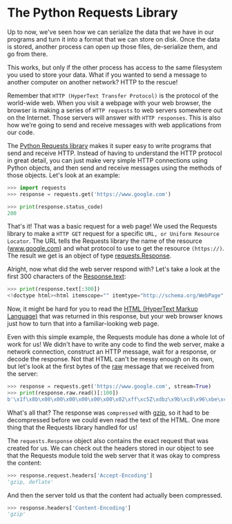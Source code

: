 # The Python Requests Library

Up to now, we've seen how we can serialize the data that we have in our programs and turn it into a format that we can store on disk. Once the data is stored, another process can open up those files, de-serialize them, and go from there.

This works, but only if the other process has access to the same filesystem you used to store your data. What if you wanted to send a message to another computer on another network? HTTP to the rescue!

Remember that `HTTP (HyperText Transfer Protocol)` is the protocol of the world-wide web. When you visit a webpage with your web browser, the browser is making a series of `HTTP requests` to web servers somewhere out on the Internet. Those servers will answer with `HTTP responses`. This is also how we’re going to send and receive messages with web applications from our code.

The [Python Requests library](https://requests.readthedocs.io/en/latest/)  makes it super easy to write programs that send and receive HTTP. Instead of having to understand the HTTP protocol in great detail, you can just make very simple HTTP connections using Python objects, and then send and receive messages using the methods of those objects. Let's look at an example:  

```python
>>> import requests
>>> response = requests.get('https://www.google.com')

>>> print(response.status_code)
200
```

That's it! That was a basic request for a web page! We used the Requests library to make a `HTTP GET` request for a specific `URL, or Uniform Resource Locator`. The URL tells the Requests library the name of the resource (www.google.com) and what protocol to use to get the resource `(https://)`. The result we get is an object of type [requests.Response](https://requests.readthedocs.io/en/latest/api/#requests.Response).

Alright, now what did the web server respond with? Let's take a look at the first 300 characters of the [Response.text](https://requests.readthedocs.io/en/latest/api/#requests.Response.text):  

```python
>>> print(response.text[:300])
<!doctype html><html itemscope="" itemtype="http://schema.org/WebPage" lang="de"><head><meta content="text/html; charset=UTF-8" http-equiv="Content-Type"><meta content="/images/branding/googleg/1x/googleg_standard_color_128dp.png" itemprop="image"><title>Google</title><script nonce="dZfbIAn803LDGXS9
```

Now, it might be hard for you to read the [HTML (HyperText Markup Language)](https://html.spec.whatwg.org/multipage/) that was returned in this response, but your web browser knows just how to turn that into a familiar-looking web page.


Even with this simple example, the Requests module has done a whole lot of work for us! We didn't have to write any code to find the web server, make a network connection, construct an HTTP message, wait for a response, or decode the response. Not that HTML can't be messy enough on its own, but let's look at the first bytes of the [raw](https://requests.readthedocs.io/en/latest/api/#requests.Response.raw) message that we received from the server:  

```python
>>> response = requests.get('https://www.google.com', stream=True)
>>> print(response.raw.read()[:100])
b'\x1f\x8b\x08\x00\x00\x00\x00\x00\x02\xff\xc5Z\xdbz\x9b\xc8\x96\xbe\xcfS`\xf2\xb5-\xc6X\x02$t\xc28\xe3v\xdc\xdd\xee\xce\xa9\xb7\xdd;\xe9\x9d\xce\xf6W@\t\x88\x11`@>D\xd6\x9b\xce\xe5<\xc3\\\xcd\xc5\xfc\xab8\x08\xc9Nz\x1f.&\x8e1U\xb5j\xd5:\xfc\xb5jU\x15\x87;^\xe2\x16\xf7)\x97\x82b\x1e\x1d\x1d\xd2S'
```

What's all that? The response was `compressed` with [gzip](https://www.gzip.org/), so it had to be decompressed before we could even read the text of the HTML. One more thing that the Requests library handled for us!

The `requests.Response` object also contains the exact request that was created for us. We can check out the headers stored in our object to see that the Requests module told the web server that it was okay to compress the content:  

```python	
>>> response.request.headers['Accept-Encoding']
'gzip, deflate'
```

And then the server told us that the content had actually been compressed.  

```python	
>>> response.headers['Content-Encoding']
'gzip'
```


